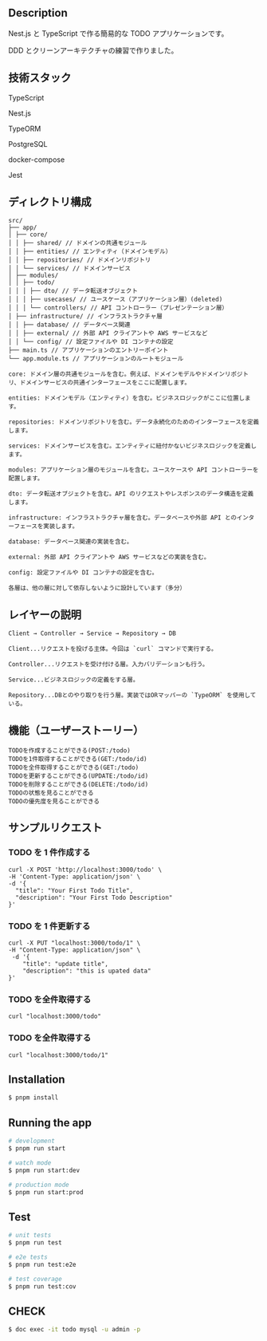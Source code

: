 ## Description

Nest.js と TypeScript で作る簡易的な TODO アプリケーションです。

DDD とクリーンアーキテクチャの練習で作りました。

## 技術スタック

TypeScript

Nest.js

TypeORM

PostgreSQL

docker-compose

Jest

## ディレクトリ構成

```
src/
├── app/
│ ├── core/
│ │ ├── shared/ // ドメインの共通モジュール
│ │ ├── entities/ // エンティティ（ドメインモデル）
│ │ ├── repositories/ // ドメインリポジトリ
│ │ └── services/ // ドメインサービス
│ ├── modules/
│ │ ├── todo/
│ │ │ ├── dto/ // データ転送オブジェクト
│ │ │ ├── usecases/ // ユースケース（アプリケーション層）(deleted)
│ │ │ └── controllers/ // API コントローラー（プレゼンテーション層）
│ ├── infrastructure/ // インフラストラクチャ層
│ │ ├── database/ // データベース関連
│ │ ├── external/ // 外部 API クライアントや AWS サービスなど
│ │ └── config/ // 設定ファイルや DI コンテナの設定
├── main.ts // アプリケーションのエントリーポイント
└── app.module.ts // アプリケーションのルートモジュール
```

```
core: ドメイン層の共通モジュールを含む。例えば、ドメインモデルやドメインリポジトリ、ドメインサービスの共通インターフェースをここに配置します。

entities: ドメインモデル（エンティティ）を含む。ビジネスロジックがここに位置します。

repositories: ドメインリポジトリを含む。データ永続化のためのインターフェースを定義します。

services: ドメインサービスを含む。エンティティに紐付かないビジネスロジックを定義します。

modules: アプリケーション層のモジュールを含む。ユースケースや API コントローラーを配置します。

dto: データ転送オブジェクトを含む。API のリクエストやレスポンスのデータ構造を定義します。

infrastructure: インフラストラクチャ層を含む。データベースや外部 API とのインターフェースを実装します。

database: データベース関連の実装を含む。

external: 外部 API クライアントや AWS サービスなどの実装を含む。

config: 設定ファイルや DI コンテナの設定を含む。

各層は、他の層に対して依存しないように設計しています（多分）
```

## レイヤーの説明

```
Client → Controller → Service → Repository → DB

Client...リクエストを投げる主体。今回は `curl` コマンドで実行する。

Controller...リクエストを受け付ける層。入力バリデーションも行う。

Service...ビジネスロジックの定義をする層。

Repository...DBとのやり取りを行う層。実装ではORマッパーの `TypeORM` を使用している。

```

## 機能（ユーザーストーリー）

```
TODOを作成することができる(POST:/todo)
TODOを1件取得することができる(GET:/todo/id)
TODOを全件取得することができる(GET:/todo)
TODOを更新することができる(UPDATE:/todo/id)
TODOを削除することができる(DELETE:/todo/id)
TODOの状態を見ることができる
TODOの優先度を見ることができる
```

## サンプルリクエスト

### TODO を 1 件作成する

```
curl -X POST 'http://localhost:3000/todo' \
-H 'Content-Type: application/json' \
-d '{
  "title": "Your First Todo Title",
  "description": "Your First Todo Description"
}'
```

### TODO を 1 件更新する

```
curl -X PUT "localhost:3000/todo/1" \
-H "Content-Type: application/json" \
 -d '{
    "title": "update title",
    "description": "this is upated data"
}'
```

### TODO を全件取得する

```
curl "localhost:3000/todo"
```

### TODO を全件取得する

```
curl "localhost:3000/todo/1"
```

## Installation

```bash
$ pnpm install
```

## Running the app

```bash
# development
$ pnpm run start

# watch mode
$ pnpm run start:dev

# production mode
$ pnpm run start:prod
```

## Test

```bash
# unit tests
$ pnpm run test

# e2e tests
$ pnpm run test:e2e

# test coverage
$ pnpm run test:cov
```

## CHECK

```bash
$ doc exec -it todo mysql -u admin -p

```
